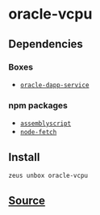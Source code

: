 
oracle-vcpu
====================







## Dependencies
### Boxes
* [`oracle-dapp-service`](oracle-dapp-service.md)
### npm packages
* [`assemblyscript`](http://npmjs.com/package/assemblyscript)
* [`node-fetch`](http://npmjs.com/package/node-fetch)


## Install
```bash
zeus unbox oracle-vcpu
```













## [Source](https://github.com/liquidapps-io/zeus-sdk/tree/master/boxes/groups/oracles/oracle-vcpu)